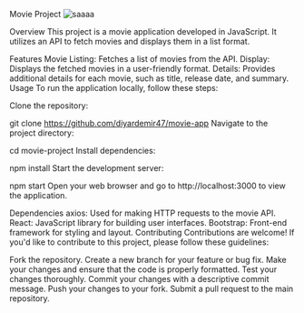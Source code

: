 Movie Project
![saaaa](https://github.com/diyardemir47/movie-app/assets/99801830/1a7d3ee1-434c-4a39-96f9-b271ecc43ba0)

Overview
This project is a movie application developed in JavaScript. It utilizes an API to fetch movies and displays them in a list format.

Features
Movie Listing: Fetches a list of movies from the API.
Display: Displays the fetched movies in a user-friendly format.
Details: Provides additional details for each movie, such as title, release date, and summary.
Usage
To run the application locally, follow these steps:

Clone the repository:


git clone https://github.com/diyardemir47/movie-app
Navigate to the project directory:


cd movie-project
Install dependencies:

npm install
Start the development server:


npm start
Open your web browser and go to http://localhost:3000 to view the application.

Dependencies
axios: Used for making HTTP requests to the movie API.
React: JavaScript library for building user interfaces.
Bootstrap: Front-end framework for styling and layout.
Contributing
Contributions are welcome! If you'd like to contribute to this project, please follow these guidelines:

Fork the repository.
Create a new branch for your feature or bug fix.
Make your changes and ensure that the code is properly formatted.
Test your changes thoroughly.
Commit your changes with a descriptive commit message.
Push your changes to your fork.
Submit a pull request to the main repository.
